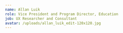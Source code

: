 ```yaml
---
name: Allan Luik
role: Vice President and Program Director, Education
job: UX Researcher and Consultant
avatar: /uploads/allan_luik_edit-120x120.jpg
---
```

